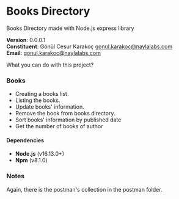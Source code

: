 # Books Directory

Books Directory made with Node.js express library

**Version**: 0.0.0.1\
**Constituent**: Gönül Cesur Karakoç <gonul.karakoc@naylalabs.com>\
**Email**: gonul.karakoc@naylalabs.com

What you can do with this project?

### Books
- Creating a books list.
- Listing the books.
- Update books' information.
- Remove the book from books directory.
- Sort books' information by published date
- Get the number of books of author

#### Dependencies
- **Node.js** (v16.13.0+)
- **Npm** (v8.1.0)

### Notes
Again, there is the postman's collection in the postman folder.


